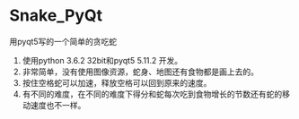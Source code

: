 # Snake_PyQt
用pyqt5写的一个简单的贪吃蛇

1. 使用python 3.6.2 32bit和pyqt5 5.11.2 开发。
2. 非常简单，没有使用图像资源，蛇身、地图还有食物都是画上去的。
3. 按住空格蛇可以加速，释放空格可以回到原来的速度。
4. 有不同的难度，在不同的难度下得分和蛇每次吃到食物增长的节数还有蛇的移动速度也不一样。
